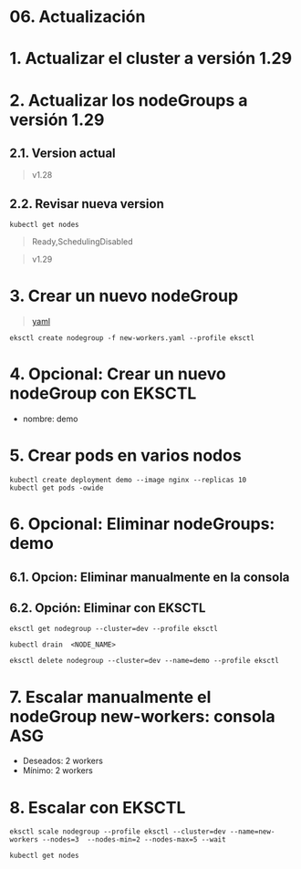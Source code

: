 # 06. Actualización <!-- omit in toc -->

# 1. Actualizar el cluster a versión 1.29
# 2. Actualizar los nodeGroups a versión 1.29
## 2.1. Version actual
> v1.28

## 2.2. Revisar nueva version
```
kubectl get nodes
```
>  Ready,SchedulingDisabled

> v1.29

# 3. Crear un nuevo nodeGroup
> [yaml](./assets/cluster/new-workers.yaml)

```
eksctl create nodegroup -f new-workers.yaml --profile eksctl
```

# 4. Opcional: Crear un nuevo nodeGroup con EKSCTL
- nombre: demo

# 5. Crear pods en varios nodos
```
kubectl create deployment demo --image nginx --replicas 10
kubectl get pods -owide
```
# 6. Opcional: Eliminar nodeGroups: demo
## 6.1. Opcion: Eliminar manualmente en la consola

## 6.2. Opción: Eliminar con EKSCTL
```
eksctl get nodegroup --cluster=dev --profile eksctl

kubectl drain  <NODE_NAME>

eksctl delete nodegroup --cluster=dev --name=demo --profile eksctl
```

# 7. Escalar manualmente el nodeGroup new-workers: consola ASG

- Deseados: 2 workers
- Mínimo: 2 workers

# 8. Escalar con EKSCTL
```
eksctl scale nodegroup --profile eksctl --cluster=dev --name=new-workers --nodes=3  --nodes-min=2 --nodes-max=5 --wait

kubectl get nodes
```
